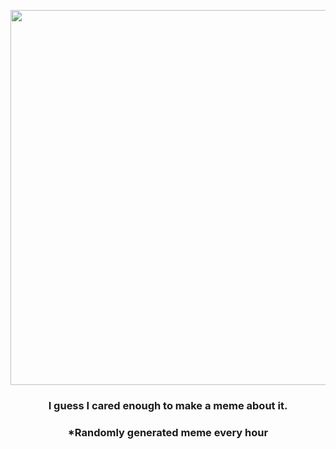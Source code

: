 <p align="center">
        <img src="https://i.redd.it/g55mzkcemwn91.jpg" width="600" height="600">
        </p>
        <h3 align="center">I guess I cared enough to make a meme about it.</h3>
        <h3 align="center">*Randomly generated meme every hour</h3>
    
